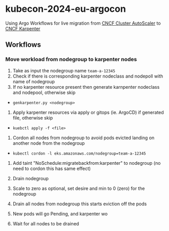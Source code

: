 # kubecon-2024-eu-argocon
Using Argo Workflows for live migration from [CNCF Cluster AutoScaler](https://github.com/kubernetes/autoscaler) to [CNCF Karpenter](https://github.com/kubernetes-sigs/karpenter)



## Workflows
### Move workload from nodegroup to karpenter nodes
1. Take as input the nodegroup name `team-a-12345`
1. Check if there is corresponding karpenter nodeclass and nodepoll with name of nodegroup
1. If no karpenter resource present then generate karnpenter nodeclass and nodepool, otherwise skip
  - `genkarpenter.py <nodegroup>`
1. Apply karpenter resources via apply or gitops (ie. ArgoCD) if generated file, otherwise skip
  - `kuebctl apply -f <file>`
1. Cordon all nodes from nodegroup to avoid pods evicted landing on another node from the nodegroup
  - `kubectl cordon -l eks.amazonaws.com/nodegroup=team-a-12345`
1. Add taint "NoSchedule:migratebackfrom:karpenter" to nodegroup (no need to cordon this has same effect)
1. Drain nodegroup
1. Scale to zero as optional, set desire and min to 0 (zero) for the nodegroup




1. Drain all nodes from nodegroup this starts eviction off the pods
1. New pods will go Pending, and karpenter wo
1. Wait for all nodes to be drained

